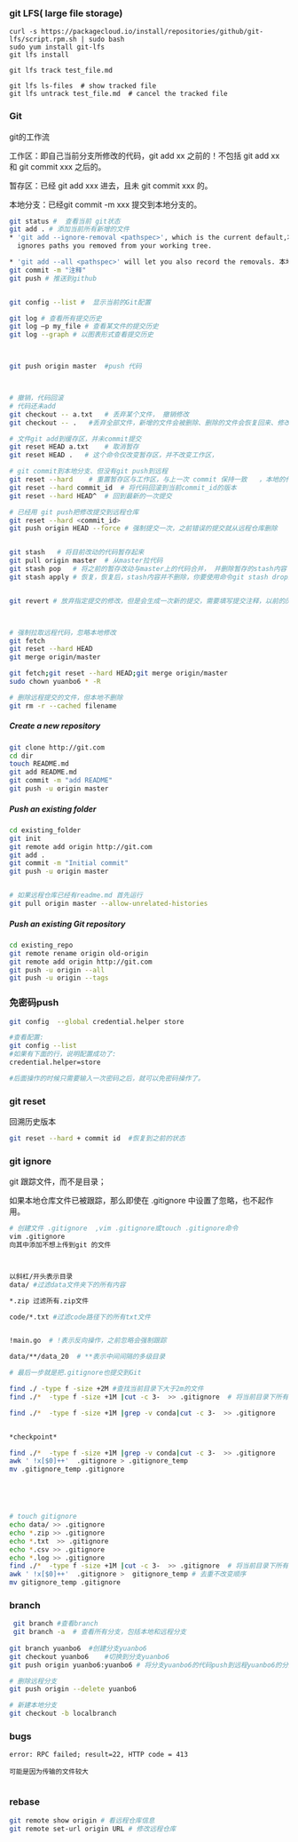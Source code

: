### git LFS( large file storage)



```
curl -s https://packagecloud.io/install/repositories/github/git-lfs/script.rpm.sh | sudo bash
sudo yum install git-lfs
git lfs install

```

```
git lfs track test_file.md

git lfs ls-files  # show tracked file 
git lfs untrack test_file.md  # cancel the tracked file 

```





### Git

git的工作流

工作区：即自己当前分支所修改的代码，git add xx 之前的！不包括 git add xx 和 git commit xxx 之后的。

暂存区：已经 git add xxx 进去，且未 git commit xxx 的。

本地分支：已经git commit -m xxx 提交到本地分支的。

```bash
git status #  查看当前 git状态
git add . # 添加当前所有新增的文件
* 'git add --ignore-removal <pathspec>', which is the current default,本地删除的远程不删除
  ignores paths you removed from your working tree.

* 'git add --all <pathspec>' will let you also record the removals. 本地删除的远程也会删除
git commit -m "注释"
git push # 推送到github


git config --list #  显示当前的Git配置

git log # 查看所有提交历史
git log –p my_file # 查看某文件的提交历史
git log --graph # 以图表形式查看提交历史



git push origin master  #push 代码



# 撤销，代码回滚
# 代码还未add
git checkout -- a.txt   # 丢弃某个文件， 撤销修改
git checkout -- .   #丢弃全部文件，新增的文件会被删除、删除的文件会恢复回来、修改的文件会回去。

# 文件git add到缓存区，并未commit提交
git reset HEAD a.txt	# 取消暂存 
git reset HEAD .   # 这个命令仅改变暂存区，并不改变工作区，

# git commit到本地分支、但没有git push到远程
git reset --hard	# 重置暂存区与工作区，与上一次 commit 保持一致   ，本地的代码会回退到上个版本！
git reset --hard commit_id 	# 将代码回滚到当前commit_id的版本
git reset --hard HEAD^  # 回到最新的一次提交

# 已经用 git push把修改提交到远程仓库
git reset --hard <commit_id>
git push origin HEAD --force # 强制提交一次，之前错误的提交就从远程仓库删除


git stash	# 将目前改动的代码暂存起来
git pull origin master	# 从master拉代码
git stash pop	# 将之前的暂存改动与master上的代码合并， 并删除暂存的stash内容
git stash apply # 恢复，恢复后，stash内容并不删除，你要使用命令git stash drop来删除


git revert # 放弃指定提交的修改，但是会生成一次新的提交，需要填写提交注释，以前的历史记录都在；



# 强制拉取远程代码，忽略本地修改
git fetch
git reset --hard HEAD
git merge origin/master 

git fetch;git reset --hard HEAD;git merge origin/master 
sudo chown yuanbo6 * -R
```



```bash
# 删除远程提交的文件，但本地不删除
git rm -r --cached filename 


```





##### Create a new repository

```bash
git clone http://git.com
cd dir
touch README.md
git add README.md
git commit -m "add README"
git push -u origin master
```

##### Push an existing folder

```bash
cd existing_folder
git init
git remote add origin http://git.com
git add .
git commit -m "Initial commit"
git push -u origin master


# 如果远程仓库已经有readme.md 首先运行
git pull origin master --allow-unrelated-histories
```

##### Push an existing Git repository

```bash
cd existing_repo
git remote rename origin old-origin
git remote add origin http://git.com
git push -u origin --all
git push -u origin --tags
```



### 免密码push

```bash
git config  --global credential.helper store

#查看配置:
git config --list
#如果有下面的行，说明配置成功了:
credential.helper=store

#后面操作的时候只需要输入一次密码之后，就可以免密码操作了。
```

### git reset 

回溯历史版本

```bash
git reset --hard + commit id  #恢复到之前的状态

```







### git ignore 

git 跟踪文件，而不是目录；

如果本地仓库文件已被跟踪，那么即使在 .gitignore 中设置了忽略，也不起作用。

```bash
# 创建文件 .gitignore  ,vim .gitignore或touch .gitignore命令
vim .gitignore
向其中添加不想上传到git 的文件



以斜杠/开头表示目录
data/ #过滤data文件夹下的所有内容

*.zip 过滤所有.zip文件

code/*.txt #过滤code路径下的所有txt文件


!main.go  # !表示反向操作，之前忽略会强制跟踪

data/**/data_20  # **表示中间间隔的多级目录

# 最后一步就是把.gitignore也提交到Git

find ./ -type f -size +2M #查找当前目录下大于2m的文件
find ./*  -type f -size +1M |cut -c 3-  >> .gitignore  # 将当前目录下所有大于1m的文件加入gitignore, 递归所有的

find ./*  -type f -size +1M |grep -v conda|cut -c 3-  >> .gitignore


*checkpoint*

find ./*  -type f -size +1M |grep -v conda|cut -c 3-  >> .gitignore
awk ' !x[$0]++'  .gitignore > .gitignore_temp
mv .gitignore_temp .gitignore






```



```bash
# touch gitignore
echo data/ >> .gitignore
echo *.zip >> .gitignore
echo *.txt  >> .gitignore
echo *.csv >> .gitignore
echo *.log >> .gitignore
find ./*  -type f -size +1M |cut -c 3-  >> .gitignore  # 将当前目录下所有大于1m的文件加入gitignore, 递归所有的
awk ' !x[$0]++'  .gitignore >  gitignore_temp # 去重不改变顺序
mv gitignore_temp .gitignore
```





### branch

```bash
 git branch #查看branch
 git branch -a  # 查看所有分支，包括本地和远程分支
 
git branch yuanbo6	#创建分支yuanbo6
git checkout yuanbo6	#切换到分支yuanbo6
git push origin yuanbo6:yuanbo6 # 将分支yuanbo6的代码push到远程yuanbo6的分支上

# 删除远程分支
git push origin --delete yuanbo6

# 新建本地分支
git checkout -b localbranch


```



### bugs

```
error: RPC failed; result=22, HTTP code = 413

可能是因为传输的文件较大


```



### rebase





```bash
git remote show origin # 看远程仓库信息
git remote set-url origin URL # 修改远程仓库
```

